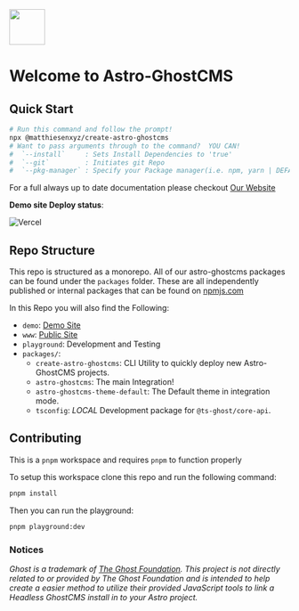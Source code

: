 <img src="https://ghostdemo.matthiesen.xyz/content/images/size/w50/2024/01/logo-1.png" width="64px" />

# Welcome to Astro-GhostCMS

## Quick Start

```sh
# Run this command and follow the prompt!
npx @matthiesenxyz/create-astro-ghostcms
# Want to pass arguments through to the command?  YOU CAN!
#  `--install`     : Sets Install Dependencies to 'true'
#  `--git`         : Initiates git Repo
#  `--pkg-manager` : Specify your Package manager(i.e. npm, yarn | DEFAULT: pnpm)
```

For a full always up to date documentation please checkout [Our Website](https://astro-ghostcms.xyz)

**Demo site Deploy status**:

![Vercel](https://vercelbadge.vercel.app/api/matthiesenxyz/astro-ghostcms)

## Repo Structure

This repo is structured as a monorepo.  All of our astro-ghostcms packages can be found under the `packages` folder.  These are all independently published or internal packages that can be found on [npmjs.com](https://npmjs.com)

In this Repo you will also find the Following:

- `demo`: [Demo Site](https://demo.astro-ghostcms.xyz)
- `www`: [Public Site](https://astro-ghostcms.xyz)
- `playground`: Development and Testing
- `packages/`:
  - `create-astro-ghostcms`: CLI Utility to quickly deploy new Astro-GhostCMS projects.
  - `astro-ghostcms`: The main Integration!
  - `astro-ghostcms-theme-default`: The Default theme in integration mode.
  - `tsconfig`: *LOCAL* Development package for `@ts-ghost/core-api`.

## Contributing

This is a `pnpm` workspace and requires `pnpm` to function properly

To setup this workspace clone this repo and run the following command:

```sh
pnpm install
```

Then you can run the playground:

```sh
pnpm playground:dev
```

### Notices

*Ghost is a trademark of [The Ghost Foundation](https://ghost.org/trademark/). This project is not directly related to or provided by The Ghost Foundation and is intended to help create a easier method to utilize their provided JavaScript tools to link a Headless GhostCMS install in to your Astro project.* 
